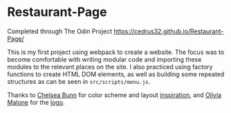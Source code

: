 # Restaurant-Page

Completed through The Odin Project
https://cedrus32.github.io/Restaurant-Page/

This is my first project using webpack to create a website. The focus was to become comfortable with writing modular code and importing these modules to the relevant places on the site. I also practiced using factory functions to create HTML DOM elements, as well as building some repeated structures as can be seen in `src/scripts/menu.js`.

Thanks to <a href='https://dribbble.com/chelseabunn'>Chelsea Bunn</a> for color scheme and layout <a href='https://dribbble.com/shots/9073424-Pop-s-Pizza-To-Go-Menus/attachments/1168915?mode=media'>inspiration</a>, and <a href='https://dribbble.com/oliviafayeco'>Olivia Malone</a> for the <a href='https://dribbble.com/shots/17193729-Dog-Doodles/attachments/12293904?mode=media'>logo</a>.
